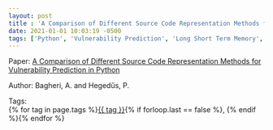 ```yaml
---
layout: post
title : 'A Comparison of Different Source Code Representation Methods for Vulnerability Prediction in Python'
date: 2021-01-01 10:03:19 -0500
tags: ['Python', 'Vulnerability Prediction', 'Long Short Term Memory', 'Tokenizer']
---
```

Paper: [A Comparison of Different Source Code Representation Methods for Vulnerability Prediction in Python](https://link.springer.com/10.1007/978-3-030-85347-1_20)

Author: Bagheri, A.
and Hegedűs, P.




 Tags:  
        <span>{% for tag in page.tags %}<a href="/tags/#{{ tag | slugify }}">{{ tag }}</a>{% if forloop.last == false %}, {% endif %}{% endfor %}</span>

